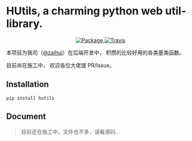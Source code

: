 # HUtils, a charming python web util-library.

<p align="center">
    <a href="https://pypi.python.org/pypi/hutils">
        <img src="https://img.shields.io/pypi/v/hutils.svg" alt="Package"/>
    </a>
    <a href="https://travis-ci.org/zaihui/hutils">
        <img src="https://img.shields.io/travis/zaihui/hutils.svg" alt="Travis" />
    </a>
</p>

本项目为我司（[@zaihui][zaihui]）在后端开发中，
积攒的比较好用的各类基类函数。

目前尚在施工中，
欢迎各位大佬提 PR/Issue。


## Installation

```
pip install hutils
```

## Document

> 目前还在施工中，文件也不多，请看源码...

[zaihui]: https://github.com/zaihui

